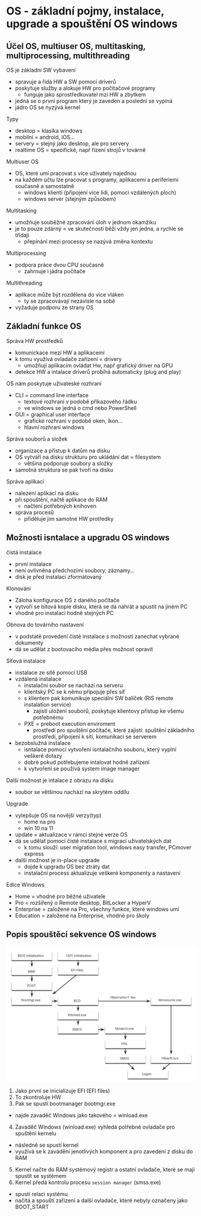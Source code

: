# OS - základní pojmy, instalace, upgrade a spouštění OS windows

## Účel OS, multiuser OS, multitasking, multiprocessing, multithreading

OS je základní SW vybavení 
- spravuje a řídá HW a SW pomocí driverů
- poskytuje služby a alokuje HW pro počítačové programy
  - funguje jako sprostředkovatel mzi HW a zbytkem
- jedná se o první program který je zaveden a poslední se vypíná
- jádro OS se nyzývá kernel

Typy
- desktop = klasika windows
- mobilní = android, iOS...
- servery = stejný jako desktop, ale pro servery
- realtime OS = specifické, např řízení strojů v továrně

Multiuser OS
- OS, které umí pracovat s více uživately najednou
- na každém účtu lze pracovat s programy, aplikacemi a periferiemi současně a samostatně
  - windows klienti (připojení více lidí, pomocí vzdálených ploch)
  - windows server (stejným způsobem)

Multitasking
- umožňuje souběžné zpracování úloh v jednom okamžiku
- je to pouze zdárný = ve skutečnosti běží vždy jen jedna, a rychle se třídají
  - přepínání mezi processy se nazývá změna kontextu

Multiprocessing
- podpora práce dvou CPU současně
  - zahrnuje i jádra počítače

Multithreading
- aplikace může být rozdělena do více vláken
  - ty se zpracovávají nezávisle na sobě
- vyžaduje podporu ze strany OS

## Základní funkce OS

Správa HW prostředků
- komunickace mezi HW a aplikacemi
- k tomu využívá ovladače zařízení = drivery
  - umožňují aplikacím ovládat Hw, např grafický driver na GPU
- detekce HW a intalace driverů probíhá automaticky (plug and play)

OS nám poskytuje uživateské rozhraní
- CLI = command line interface
  - textové rozhraní v podobě příkazového řádku
  - ve windows se jedná o cmd nebo PowerShell
- GUI = graphical user interface
  - grafické rozhraní v podobě oken, ikon...
  - hlavní rozhraní windows

Správa souborů a složek
- organizace a přístup k datům na disku
- OS vytváří na disku strukturu pro ukládání dat = filesystem
  - většina podporuje soubory a složky
- samotná struktura se pak tvoří na disku

Správa aplikací
- nalezení aplikací na disku
- při spouštění, načtě aplikace do RAM
  - načtení potřebných knihoven
- správa procesů
  - přiděluje jim samotné HW protředky

## Možnosti isntalace a upgradu OS windows

čistá instalace
- první instalace
- není ovlivněna předchozími soubory, záznamy...
- disk je před instalací zformátovaný

Klonování
- Záloha konfigurace OS z daného počítače
- vytvoří se bitová kopie disku, která se dá nahrát a spustit na jiném PC
- vhodné pro instalaci hodně stejných PC

Obnova do továrního nastavení
- v podstatě provedení čisté instalace s možností zanechat vybrané dokumenty
- dá se udělat z bootovacího média přes možnost opravit

Síťová instalace
- instalace ze sítě pomocí USB
- vzdálená instalace
  - instalační soubor se nachází na serveru
  - klientský PC se k němu připojuje přes síť
  - s klientem pak komunikuje speciální SW balíček (RIS remote instalation service)
    - zajistí uložení souborů, poskytuje klientovy přístup ke všemu potřebnému
  - PXE = preboot execution enviroment
    - prostředí pro spuštění počítače, které zajistí: spuštění základního prostředí, připojení k síti, komunikaci se serverem
- bezobslužná instalace
  - isntalace pomocí vytvoření isntalačního souboru, který vyplní veškeré dotazy
  - dobré pokud potřebujeme intalovat hodně zařízení
  - k vytvoření se používá system image manager

Další možnost je intalace z obrazu na disku
- soubor se většinou nachází na skrytém oddílu

Upgrade
- vylepšuje OS na novější verzy(typ)
  - home na pro
  - win 10 na 11
- update = aktualizace v rámci stejné verze OS
- dá se udělat pomocí čisté instalace s migrací uživatelských dat
  - k tomu slouží: user migration tool, windows easy transfer, PCmover express
- další možnost je in-place upgrade
  - dojde k upgradu OS bez ztráty dat
  - instalační process aktualizuje veškeré komponenty a nastavení

Edice Windows
- Home = vhodné pro běžné uživatele
- Pro = rozšířený o Remote desktop, BitLocker a HyperV
- Enterprise = založené na Pro, všechny funkce, které windows umí
- Education = založené na Enterprise, vhodné pro školy

## Popis spouštěcí sekvence OS windows

![alt text](https://github.com/zyt4/maturita/blob/473e84661efb632080195a474f20525c7db7a7c0/obrazky/spousteni_windows.png)

1. Jako první se inicializuje EFI (EFI files)
2. To zkontroluje HW
3. Pak se spustí bootmanager bootmgr.exe
  - najde zavaděč Windows jako takového = winload.exe
4. Zavaděč Windows (winload.exe) vyhledá potřebné ovladače pro spuštění kernelu
  - následně se spustí kernel
  - využívá se k zavádění jenotlivých komponent a pro zavedení z disku do RAM
5. Kernel načte do RAM systémový registr a ostatní ovladače, které se mají spustit se systémem
6. Kernel předá kontrolu procesu `session manager` (smss.exe)
  - spustí relaci systému
  - načítá a spouští zařízení a další ovladače, které nebyly označeny jako BOOT_START
